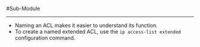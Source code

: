 #Sub-Module 

---
- Naming an ACL makes it easier to understand its function.
- To create a named extended ACL, use the `ip access-list extended` configuration command.